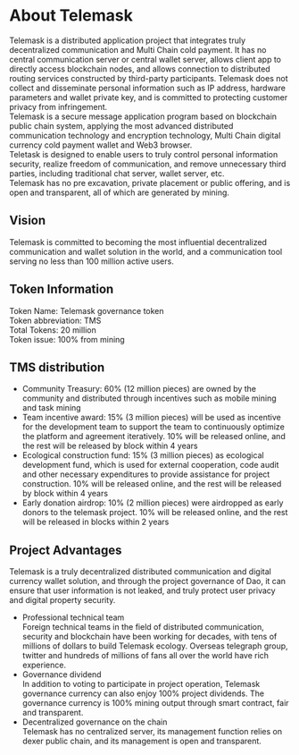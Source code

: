 # About Telemask #

Telemask is a distributed application project that integrates truly decentralized communication and Multi Chain cold payment. It has no central communication server or central wallet server, allows client app to directly access blockchain nodes, and allows connection to distributed routing services constructed by third-party participants. Telemask does not collect and disseminate personal information such as IP address, hardware parameters and wallet private key, and is committed to protecting customer privacy from infringement.   
Telemask is a secure message application program based on blockchain public chain system, applying the most advanced distributed communication technology and encryption technology, Multi Chain digital currency cold payment wallet and Web3 browser.  
Teletask is designed to enable users to truly control personal information security, realize freedom of communication, and remove unnecessary third parties, including traditional chat server, wallet server, etc.  
Telemask has no pre excavation, private placement or public offering, and is open and transparent, all of which are generated by mining.  

## Vision ##
Telemask is committed to becoming the most influential decentralized communication and wallet solution in the world, and a communication tool serving no less than 100 million active users.

## Token Information ##
Token Name: Telemask governance token  
Token abbreviation: TMS  
Total Tokens: 20 million  
Token issue: 100% from mining

## TMS distribution ##
* Community Treasury: 60% (12 million pieces) are owned by the community and distributed through incentives such as mobile mining and task mining
* Team incentive award: 15% (3 million pieces) will be used as incentive for the development team to support the team to continuously optimize the platform and agreement iteratively. 10% will be released online, and the rest will be released by block within 4 years
* Ecological construction fund: 15% (3 million pieces) as ecological development fund, which is used for external cooperation, code audit and other necessary expenditures to provide assistance for project construction. 10% will be released online, and the rest will be released by block within 4 years
* Early donation airdrop: 10% (2 million pieces) were airdropped as early donors to the telemask project. 10% will be released online, and the rest will be released in blocks within 2 years

## Project Advantages ##
Telemask is a truly decentralized distributed communication and digital currency wallet solution, and through the project governance of Dao, it can ensure that user information is not leaked, and truly protect user privacy and digital property security.
* Professional technical team  
Foreign technical teams in the field of distributed communication, security and blockchain have been working for decades, with tens of millions of dollars to build Telemask ecology. Overseas telegraph group, twitter and hundreds of millions of fans all over the world have rich experience.
* Governance dividend  
In addition to voting to participate in project operation, Telemask governance currency can also enjoy 100% project dividends. The governance currency is 100% mining output through smart contract, fair and transparent.
* Decentralized governance on the chain  
Telemask has no centralized server, its management function relies on dexer public chain, and its management is open and transparent.
